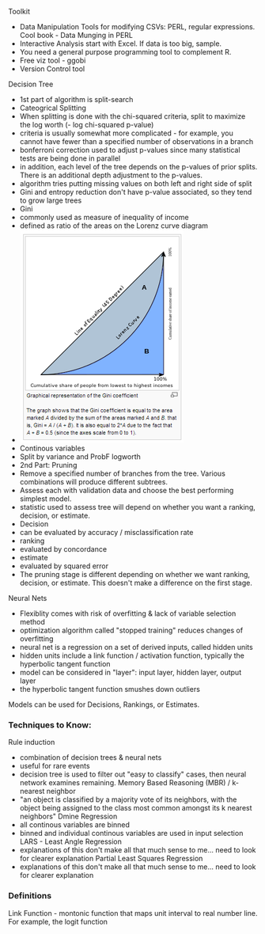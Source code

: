 Toolkit
- Data Manipulation Tools for modifying CSVs: PERL, regular expressions.  Cool book - Data Munging in PERL
- Interactive Analysis start with Excel.  If data is too big, sample.
- You need a general purpose programming tool to complement R.  
- Free viz tool - ggobi
- Version Control tool

Decision Tree
- 1st part of algorithm is split-search
 - Cateogrical Splitting
  - When splitting is done with the chi-squared criteria, split to maximize the log worth (- log chi-squared p-value)
   - criteria is usually somewhat more complicated - for example, you cannot have fewer than a specified number of observations in a branch
   - bonferroni correction used to adjust p-values since many statistical tests are being done in parallel
   - in addition, each level of the tree depends on the p-values of prior splits.  There is an additional depth adjustment to the p-values. 
  - algorithm tries putting missing values on both left and right side of split
  - Gini and entropy reduction don't have p-value associated, so they tend to grow large trees
  - Gini
   - commonly used as measure of inequality of income
   - defined as ratio of the areas on the Lorenz curve diagram
   - ![img](screenshots/gini.PNG)
 - Continous variables 
  - Split by variance and ProbF logworth
- 2nd Part: Pruning
 - Remove a specified number of branches from the tree.  Various combinations will produce different subtrees.  
 - Assess each with validation data and choose the best performing simplest model.
 - statistic used to assess tree will depend on whether you want a ranking, decision, or estimate.
  - Decision
   - can be evaluated by accuracy / misclassification rate
  - ranking
   - evaluated by concordance
  - estimate
   - evaluated by squared error
  - The pruning stage is different depending on whether we want ranking, decision, or estimate.  This doesn't make a difference on the first stage.

Neural Nets
- Flexiblity comes with risk of overfitting & lack of variable selection method
- optimization algorithm called "stopped training" reduces changes of overfitting
- neural net is a regression on a set of derived inputs, called hidden units
- hidden units include a link function / activation function, typically the hyperbolic tangent function
- model can be considered in "layer": input layer, hidden layer, output layer
- the hyperbolic tangent function smushes down outliers

Models can be used for Decisions, Rankings, or Estimates.

### Techniques to Know:
Rule induction
- combination of decision trees & neural nets
- useful for rare events
- decision tree is used to filter out "easy to classify" cases, then neural network examines remaining.
Memory Based Reasoning (MBR) / k-nearest neighbor
- "an object is classified by a majority vote of its neighbors, with the object being assigned to the class most common amongst its k nearest neighbors"
Dmine Regression
- all continous variables are binned
- binned and individual continous variables are used in input selection
LARS - Least Angle Regression
- explanations of this don't make all that much sense to me... need to look for clearer explanation
Partial Least Squares Regression
- explanations of this don't make all that much sense to me... need to look for clearer explanation

### Definitions
Link Function - montonic function that maps unit interval to real number line.  For example, the logit function
